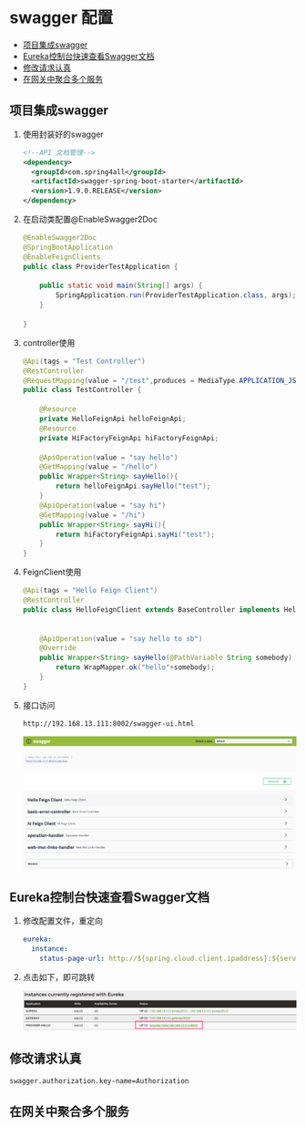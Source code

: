 # swagger 配置
<!-- @import "[TOC]" {cmd="toc" depthFrom=2 depthTo=6 orderedList=false} -->
<!-- code_chunk_output -->

* [项目集成swagger](#项目集成swagger)
* [Eureka控制台快速查看Swagger文档](#eureka控制台快速查看swagger文档)
* [修改请求认真](#修改请求认真)
* [在网关中聚合多个服务](#在网关中聚合多个服务)

<!-- /code_chunk_output -->
## 项目集成swagger

1. 使用封装好的swagger

   ```xml
   <!--API 文档管理-->
   <dependency>
     <groupId>com.spring4all</groupId>
     <artifactId>swagger-spring-boot-starter</artifactId>
     <version>1.9.0.RELEASE</version>
   </dependency>
   ```

2. 在启动类配置@EnableSwagger2Doc

   ```java
   @EnableSwagger2Doc
   @SpringBootApplication
   @EnableFeignClients
   public class ProviderTestApplication {

       public static void main(String[] args) {
           SpringApplication.run(ProviderTestApplication.class, args);
       }

   }
   ```

3. controller使用

   ```java
   @Api(tags = "Test Controller")
   @RestController
   @RequestMapping(value = "/test",produces = MediaType.APPLICATION_JSON_UTF8_VALUE)
   public class TestController {

       @Resource
       private HelloFeignApi helloFeignApi;
       @Resource
       private HiFactoryFeignApi hiFactoryFeignApi;

       @ApiOperation(value = "say hello")
       @GetMapping(value = "/hello")
       public Wrapper<String> sayHello(){
           return helloFeignApi.sayHello("test");
       }
       @ApiOperation(value = "say hi")
       @GetMapping(value = "/hi")
       public Wrapper<String> sayHi(){
           return hiFactoryFeignApi.sayHi("test");
       }
   }
   ```

4. FeignClient使用

   ```java
   @Api(tags = "Hello Feign Client")
   @RestController
   public class HelloFeignClient extends BaseController implements HelloFeignApi {


       @ApiOperation(value = "say hello to sb")
       @Override
       public Wrapper<String> sayHello(@PathVariable String somebody) {
           return WrapMapper.ok("hello"+somebody);
       }
   }
   ```

5. 接口访问

   ```	html
   http://192.168.13.111:8002/swagger-ui.html
   ```

   ![image-20190820181117367](assets/image-20190820181117367.png)

## Eureka控制台快速查看Swagger文档

1. 修改配置文件，重定向

   ```yml
   eureka:
     instance:
       status-page-url: http://${spring.cloud.client.ipaddress}:${server.port}/swagger-ui.html
   ```

2. 点击如下，即可跳转

   ![image-20190820181437145](assets/image-20190820181437145.png)

## 修改请求认真

```properties
swagger.authorization.key-name=Authorization
```

## 在网关中聚合多个服务
